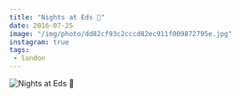 ```yaml
---
title: "Nights at Eds 🍔"
date: 2016-07-25
image: "/img/photo/dd82cf93c2cccd82ec911f009872795e.jpg"
instagram: true
tags:
 - london
---
```


![Nights at Eds 🍔](/img/photo/dd82cf93c2cccd82ec911f009872795e.jpg)
